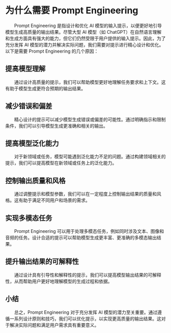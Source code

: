 # 为什么需要 Prompt Engineering

&emsp;&emsp;Prompt Engineering 是指设计和优化 AI 模型的输入提示，以便更好地引导模型生成高质量的输出结果。尽管大型 AI 模型（如 ChatGPT）在自然语言理解和生成方面具有强大的能力，但它们仍然受限于用户提供的输入提示。因此，为了充分发挥 AI 模型的潜力并解决实际问题，我们需要对提示进行精心设计和优化。以下是需要 Prompt Engineering 的几个原因：

## 提高模型理解

&emsp;&emsp;通过设计高质量的提示，我们可以帮助模型更好地理解任务要求和上下文。这有助于模型生成更符合预期的输出结果。

## 减少错误和偏差

&emsp;&emsp;精心设计的提示可以减少模型生成错误或偏差的可能性。通过明确指示和限制条件，我们可以引导模型生成更准确和相关的输出。

## 提高模型泛化能力

&emsp;&emsp;对于新领域或任务，模型可能遇到泛化能力不足的问题。通过构建领域相关的提示，我们可以提高模型在新领域或任务上的泛化能力。

## 控制输出质量和风格

&emsp;&emsp;通过调整提示和模型参数，我们可以在一定程度上控制输出结果的质量和风格。这有助于满足不同用户和场景的需求。

## 实现多模态任务

&emsp;&emsp;Prompt Engineering 可以用于处理多模态任务，例如同时涉及文本、图像和音频的任务。设计合适的提示可以帮助模型生成更丰富、更准确的多模态输出结果。

## 提升输出结果的可解释性

&emsp;&emsp;通过设计具有引导性和解释性的提示，我们可以提高模型输出结果的可解释性，从而帮助用户更好地理解模型的生成过程和依据。

## 小结

&emsp;&emsp;总之，Prompt Engineering 对于充分发挥 AI 模型的潜力至关重要。通过遵循一系列设计原则和技巧，我们可以优化提示，以实现更高质量的输出结果。这对于解决实际问题和满足用户需求具有重要意义。
